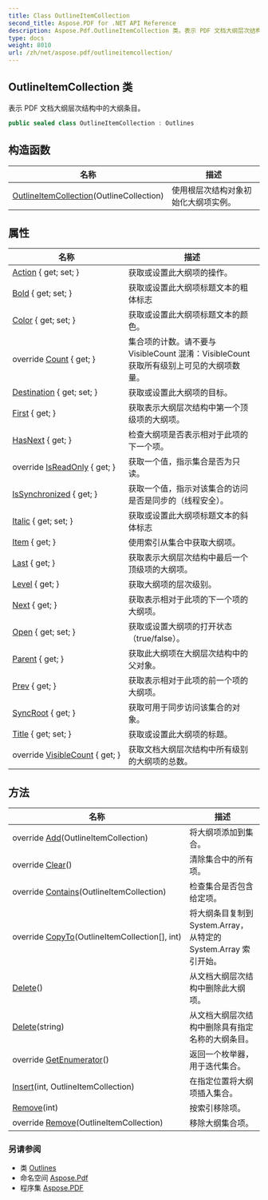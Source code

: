 ```yaml
---
title: Class OutlineItemCollection
second_title: Aspose.PDF for .NET API Reference
description: Aspose.Pdf.OutlineItemCollection 类。表示 PDF 文档大纲层次结构中的大纲条目
type: docs
weight: 8010
url: /zh/net/aspose.pdf/outlineitemcollection/
---
```

## OutlineItemCollection 类

表示 PDF 文档大纲层次结构中的大纲条目。

```csharp
public sealed class OutlineItemCollection : Outlines
```

## 构造函数

| 名称 | 描述 |
| --- | --- |
| [OutlineItemCollection](outlineitemcollection/)(OutlineCollection) | 使用根层次结构对象初始化大纲项实例。 |

## 属性

| 名称 | 描述 |
| --- | --- |
| [Action](../../aspose.pdf/outlineitemcollection/action/) { get; set; } | 获取或设置此大纲项的操作。 |
| [Bold](../../aspose.pdf/outlineitemcollection/bold/) { get; set; } | 获取或设置此大纲项标题文本的粗体标志 |
| [Color](../../aspose.pdf/outlineitemcollection/color/) { get; set; } | 获取或设置此大纲项标题文本的颜色。 |
| override [Count](../../aspose.pdf/outlineitemcollection/count/) { get; } | 集合项的计数。请不要与 VisibleCount 混淆：VisibleCount 获取所有级别上可见的大纲项数量。 |
| [Destination](../../aspose.pdf/outlineitemcollection/destination/) { get; set; } | 获取或设置此大纲项的目标。 |
| [First](../../aspose.pdf/outlineitemcollection/first/) { get; } | 获取表示大纲层次结构中第一个顶级项的大纲项。 |
| [HasNext](../../aspose.pdf/outlineitemcollection/hasnext/) { get; } | 检查大纲项是否表示相对于此项的下一个项。 |
| override [IsReadOnly](../../aspose.pdf/outlineitemcollection/isreadonly/) { get; } | 获取一个值，指示集合是否为只读。 |
| [IsSynchronized](../../aspose.pdf/outlineitemcollection/issynchronized/) { get; } | 获取一个值，指示对该集合的访问是否是同步的（线程安全）。 |
| [Italic](../../aspose.pdf/outlineitemcollection/italic/) { get; set; } | 获取或设置此大纲项标题文本的斜体标志 |
| [Item](../../aspose.pdf/outlineitemcollection/item/) { get; } | 使用索引从集合中获取大纲项。 |
| [Last](../../aspose.pdf/outlineitemcollection/last/) { get; } | 获取表示大纲层次结构中最后一个顶级项的大纲项。 |
| [Level](../../aspose.pdf/outlineitemcollection/level/) { get; } | 获取大纲项的层次级别。 |
| [Next](../../aspose.pdf/outlineitemcollection/next/) { get; } | 获取表示相对于此项的下一个项的大纲项。 |
| [Open](../../aspose.pdf/outlineitemcollection/open/) { get; set; } | 获取或设置大纲项的打开状态（true/false）。 |
| [Parent](../../aspose.pdf/outlineitemcollection/parent/) { get; } | 获取此大纲项在大纲层次结构中的父对象。 |
| [Prev](../../aspose.pdf/outlineitemcollection/prev/) { get; } | 获取表示相对于此项的前一个项的大纲项。 |
| [SyncRoot](../../aspose.pdf/outlineitemcollection/syncroot/) { get; } | 获取可用于同步访问该集合的对象。 |
| [Title](../../aspose.pdf/outlineitemcollection/title/) { get; set; } | 获取或设置此大纲项的标题。 |
| override [VisibleCount](../../aspose.pdf/outlineitemcollection/visiblecount/) { get; } | 获取文档大纲层次结构中所有级别的大纲项的总数。 |

## 方法

| 名称 | 描述 |
| --- | --- |
| override [Add](../../aspose.pdf/outlineitemcollection/add/)(OutlineItemCollection) | 将大纲项添加到集合。 |
| override [Clear](../../aspose.pdf/outlineitemcollection/clear/)() | 清除集合中的所有项。 |
| override [Contains](../../aspose.pdf/outlineitemcollection/contains/)(OutlineItemCollection) | 检查集合是否包含给定项。 |
| override [CopyTo](../../aspose.pdf/outlineitemcollection/copyto/)(OutlineItemCollection[], int) | 将大纲条目复制到 System.Array，从特定的 System.Array 索引开始。 |
| [Delete](../../aspose.pdf/outlineitemcollection/delete/#delete)() | 从文档大纲层次结构中删除此大纲项。 |
| [Delete](../../aspose.pdf/outlineitemcollection/delete/#delete_1)(string) | 从文档大纲层次结构中删除具有指定名称的大纲条目。 |
| override [GetEnumerator](../../aspose.pdf/outlineitemcollection/getenumerator/)() | 返回一个枚举器，用于迭代集合。 |
| [Insert](../../aspose.pdf/outlineitemcollection/insert/)(int, OutlineItemCollection) | 在指定位置将大纲项插入集合。 |
| [Remove](../../aspose.pdf/outlineitemcollection/remove/#remove_1)(int) | 按索引移除项。 |
| override [Remove](../../aspose.pdf/outlineitemcollection/remove/#remove)(OutlineItemCollection) | 移除大纲集合项。 |

### 另请参阅

* 类 [Outlines](../outlines/)
* 命名空间 [Aspose.Pdf](../../aspose.pdf/)
* 程序集 [Aspose.PDF](../../)